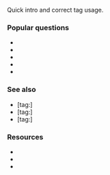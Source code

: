 Quick intro and correct tag usage.

### Popular questions

- []()
- []()
- []()
- []()
- []()


### See also

- [tag:]
- [tag:]
- [tag:]


### Resources

- []()
- []()
- []()
